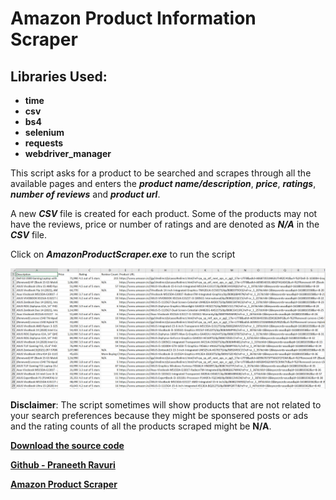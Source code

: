 # **Amazon Product Information Scraper**

## **Libraries Used**:
* **time**
* **csv**
* **bs4**
* **selenium**
* **requests**
* **webdriver_manager**

 This script asks for a product to be searched and scrapes through all the available pages and enters the _**product name/description**_, _**price**_, _**ratings**_, _**number of reviews**_ and _**product url**_.

 A new _**CSV**_ file is created for each product. Some of the products may not have the reviews, price or number of ratings and are denoted as _**N/A**_ in the _**CSV**_ file.

Click on ***AmazonProductScraper.exe*** to run the script

![Example Image](Images/sample.png)

**Disclaimer**: The script sometimes will show products that are not related to your search preferences because they might be sponsered posts or ads and the rating counts of all the products scraped might be **N/A**.

[**Download the source code**](https://github.com/praneethravuri/Amazon-Product-Information-Scraper/releases/download/v1.0/Amazon-Product-Information-Scraper.zip
)

[**Github - Praneeth Ravuri**](https://github.com/praneethravuri)

[**Amazon Product Scraper**](https://github.com/praneethravuri/Amazon-Product-Information-Scraper/blob/main/amazon_scraper.py)

